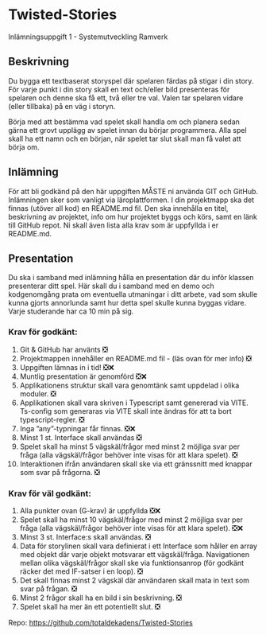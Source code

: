 # Twisted-Stories
Inlämningsuppgift 1 - Systemutveckling Ramverk

## Beskrivning
Du bygga ett textbaserat storyspel där spelaren färdas på stigar i din story. För varje punkt i din story skall en text och/eller bild presenteras för spelaren och denne ska få ett, två eller tre val. Valen tar spelaren vidare (eller tillbaka) på en väg i storyn.

Börja med att bestämma vad spelet skall handla om och planera sedan gärna ett grovt upplägg av spelet innan du börjar programmera. Alla spel skall ha ett namn och en början, när spelet tar slut skall man få valet att börja om.

## Inlämning 
För att bli godkänd på den här uppgiften MÅSTE ni använda GIT och GitHub. Inlämningen sker som vanligt via läroplattformen. I din projektmapp ska det finnas (utöver all kod) en README.md fil. Den ska innehålla en titel, beskrivning av projektet, info om hur projektet byggs och körs, samt en länk till GitHub repot. Ni skall även lista alla krav som är uppfyllda i er README.md.

## Presentation 
Du ska i samband med inlämning hålla en presentation där du inför klassen presenterar ditt spel. Här skall du i samband med en demo och kodgenomgång prata om eventuella utmaningar i ditt arbete, vad som skulle kunna gjorts annorlunda samt hur detta spel skulle kunna byggas vidare. Varje studerande har ca 10 min på sig.

### Krav för godkänt:

1.  Git & GitHub har använts  ❎
2.  Projektmappen innehåller en README.md fil - (läs ovan för mer info) ❎
3.  Uppgiften lämnas in i tid! ❎❌
4.  Muntlig presentation är genomförd ❎❌
5.  Applikationens struktur skall vara genomtänk samt uppdelad i olika moduler. ❎
6.  Applikationen skall vara skriven i Typescript samt genererad via VITE. Ts-config som generaras via VITE skall inte ändras för att ta bort typescript-regler. ❎
7.  Inga ”any”-typningar får finnas. ❎❌
8.  Minst 1 st. Interface skall användas ❎
9.  Spelet skall ha minst 5 vägskäl/frågor med minst 2 möjliga svar per fråga (alla vägskäl/frågor behöver inte visas för att klara spelet). ❎
10. Interaktionen ifrån användaren skall ske via ett gränssnitt med knappar som svar på frågorna. ❎

### Krav för väl godkänt: 
1.  Alla punkter ovan (G-krav) är uppfyllda ❎❌
2.  Spelet skall ha minst 10 vägskäl/frågor med minst 2 möjliga svar per fråga (alla vägskäl/frågor behöver inte visas för att klara spelet). ❎❌
3.  Minst 3 st. Interface:s skall användas. ❎
4.  Data för storylinen skall vara definierat i ett Interface som håller en array med objekt där varje objekt motsvarar ett vägskäl/fråga. Navigationen mellan olika vägskäl/frågor skall ske via funktionsanrop (för godkänt räcker det med IF-satser i en loop). ❎
5.  Det skall finnas minst 2 vägskäl där användaren skall mata in text som svar på frågan. ❎
6.  Minst 2 frågor skall ha en bild i sin beskrivning. ❎
7.  Spelet skall ha mer än ett potentiellt slut. ❎


Repo: https://github.com/totaldekadens/Twisted-Stories
